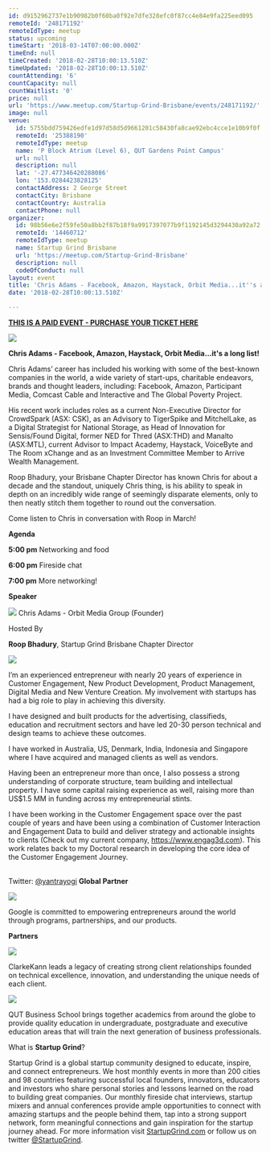 ```yaml
---
id: d9152962737e1b90982b0f60ba0f92e7dfe328efc0f87cc4e84e9fa225eed095
remoteId: '248171192'
remoteIdType: meetup
status: upcoming
timeStart: '2018-03-14T07:00:00.000Z'
timeEnd: null
timeCreated: '2018-02-28T10:00:13.510Z'
timeUpdated: '2018-02-28T10:00:13.510Z'
countAttending: '6'
countCapacity: null
countWaitlist: '0'
price: null
url: 'https://www.meetup.com/Startup-Grind-Brisbane/events/248171192/'
image: null
venue:
  id: 5755bdd759426edfe1d97d58d5d9661201c58430fa8cae92ebc4cce1e10b9f0f
  remoteId: '25388190'
  remoteIdType: meetup
  name: 'P Block Atrium (Level 6), QUT Gardens Point Campus'
  url: null
  description: null
  lat: '-27.477346420288086'
  lon: '153.0284423828125'
  contactAddress: 2 George Street
  contactCity: Brisbane
  contactCountry: Australia
  contactPhone: null
organizer:
  id: 98b56e6e2f59fe50a8bb2f87b18f9a9917397077b9f1192145d3294430a92a72
  remoteId: '14460712'
  remoteIdType: meetup
  name: Startup Grind Brisbane
  url: 'https://meetup.com/Startup-Grind-Brisbane'
  description: null
  codeOfConduct: null
layout: event
title: 'Chris Adams - Facebook, Amazon, Haystack, Orbit Media...it''s a long list!'
date: '2018-02-28T10:00:13.510Z'

---
```

<p><b><a href="https://www.startupgrind.com/events/details/startup-grind-brisbane-presents-chris-adams-facebook-amazon-haystack-orbit-mediaits-a-long-list"> THIS IS A PAID EVENT - PURCHASE YOUR TICKET HERE </a></b></p> <p><img src="https://res.cloudinary.com/startup-grind/image/upload/c_fill,f_auto,g_center,h_150,q_auto:good,w_150/v1/softlayer0/80135C1/media/v1/AUTH_d0619b05-07fc-49f0-8249-da585ea45ce5/events/Chris%20Adams_PLigUM9.jpeg" /></p> <p><b>Chris Adams - Facebook, Amazon, Haystack, Orbit Media...it's a long list!</b></p> <p>Chris Adams’ career has included his working with some of the best-known companies in the world, a wide variety of start-ups, charitable endeavors, brands and thought leaders, including: Facebook, Amazon, Participant Media, Comcast Cable and Interactive and The Global Poverty Project.</p> <p>His recent work includes roles as a current Non-Executive Director for CrowdSpark (ASX: CSK), as an Advisory to TigerSpike and MitchelLake, as a Digital Strategist for National Storage, as Head of Innovation for Sensis/Found Digital, former NED for Thred (ASX:THD) and Manalto (ASX:MTL), current Advisor to Impact Academy, Haystack, VoiceByte and The Room xChange and as an Investment Committee Member to Arrive Wealth Management.</p> <p>Roop Bhadury, your Brisbane Chapter Director has known Chris for about a decade and the standout, uniquely Chris thing, is his ability to speak in depth on an incredibly wide range of seemingly disparate elements, only to then neatly stitch them together to round out the conversation.</p> <p>Come listen to Chris in conversation with Roop in March!</p> <p><b>Agenda</b></p> <p><b>5:00 pm</b> Networking and food</p> <p><b>6:00 pm</b> Fireside chat</p> <p><b>7:00 pm</b> More networking!</p> <p><b>Speaker</b></p> <p><img src="https://res.cloudinary.com/startup-grind/image/upload/c_fill,f_auto,g_center,h_150,q_auto:good,w_150/v1/softlayer0/80135C1/media/v1/AUTH_d0619b05-07fc-49f0-8249-da585ea45ce5/events/Chris%20Adams_V6UGDSg.jpeg" /> Chris Adams - Orbit Media Group (Founder)</p> <p>Hosted By</p> <p><b>Roop Bhadury</b>, Startup Grind Brisbane Chapter Director</p> <p><img src="https://res.cloudinary.com/startup-grind/image/upload/c_fill,f_auto,g_center,h_700,q_auto:good,w_700/v1/softlayer0/80135C1/media/v1/AUTH_d0619b05-07fc-49f0-8249-da585ea45ce5/avatars/roop_kumar%20bhadury_R6r1eeT.jpg" /></p> <p>I’m an experienced entrepreneur with nearly 20 years of experience in Customer Engagement, New Product Development, Product Management, Digital Media and New Venture Creation. My involvement with startups has had a big role to play in achieving this diversity.</p> <p>I have designed and built products for the advertising, classifieds, education and recruitment sectors and have led 20-30 person technical and design teams to achieve these outcomes.</p> <p>I have worked in Australia, US, Denmark, India, Indonesia and Singapore where I have acquired and managed clients as well as vendors.</p> <p>Having been an entrepreneur more than once, I also possess a strong understanding of corporate structure, team building and intellectual property. I have some capital raising experience as well, raising more than US$1.5 MM in funding across my entrepreneurial stints.</p> <p>I have been working in the Customer Engagement space over the past couple of years and have been using a combination of Customer Interaction and Engagement Data to build and deliver strategy and actionable insights to clients (Check out my current company, <a href="https://www.engag3d.com" class="linkified">https://www.engag3d.com</a>). This work relates back to my Doctoral research in developing the core idea of the Customer Engagement Journey.</p> <p><br/>Twitter: <a href="http://twitter.com/yantrayogi">@yantrayogi</a> <b>Global Partner</b></p> <p><a href="http://www.google.com/entrepreneurs/"> <img src="https://res.cloudinary.com/startup-grind/image/upload/c_fill,f_auto,g_center,h_100,q_auto:good/v1/softlayer0/80135C1/media/v1/AUTH_d0619b05-07fc-49f0-8249-da585ea45ce5/sponsors/google_for_entrepreneurs_-_final.png" /> </a></p> <p>Google is committed to empowering entrepreneurs around the world through programs, partnerships, and our products.</p> <p><b>Partners</b></p> <p><a href="http://www.clarkekann.com.au/"> <img src="https://res.cloudinary.com/startup-grind/image/upload/c_fill,f_auto,g_center,h_50,q_auto:good/v1/softlayer0/80135C1/media/v1/AUTH_d0619b05-07fc-49f0-8249-da585ea45ce5/sponsors/Clarke_2kJUiO2.png" /> </a></p> <p>ClarkeKann leads a legacy of creating strong client relationships founded on technical excellence, innovation, and understanding the unique needs of each client.</p> <p><a href="https://www.qut.edu.au/"> <img src="https://res.cloudinary.com/startup-grind/image/upload/c_fill,f_auto,g_center,h_50,q_auto:good/v1/softlayer0/80135C1/media/v1/AUTH_d0619b05-07fc-49f0-8249-da585ea45ce5/sponsors/QUT_j6JBYi5.png" /> </a></p> <p>QUT Business School brings together academics from around the globe to provide quality education in undergraduate, postgraduate and executive education areas that will train the next generation of business professionals.</p> <p>What is <b>Startup Grind</b>?</p> <p>Startup Grind is a global startup community designed to educate, inspire, and connect entrepreneurs. We host monthly events in more than 200 cities and 98 countries featuring successful local founders, innovators, educators and investors who share personal stories and lessons learned on the road to building great companies. Our monthly fireside chat interviews, startup mixers and annual conferences provide ample opportunities to connect with amazing startups and the people behind them, tap into a strong support network, form meaningful connections and gain inspiration for the startup journey ahead. For more information visit <a href="https://www.startupgrind.com/">StartupGrind.com</a> or follow us on twitter <a href="https://twitter.com/StartupGrind">@StartupGrind</a>.</p>
